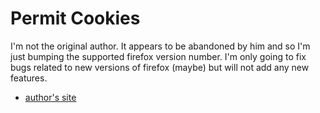 # Permit Cookies

I'm not the original author.  It appears to be abandoned by him and so I'm just bumping the supported firefox version number.  I'm only going to fix bugs related to new versions of firefox (maybe) but will not add any new features.

- [author's site](http://gorgias.de/mfe/)